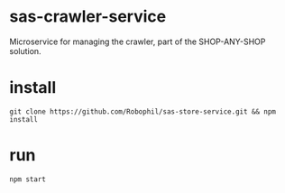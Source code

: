 # sas-crawler-service
Microservice for managing the crawler, part of the SHOP-ANY-SHOP solution.

# install
`git clone https://github.com/Robophil/sas-store-service.git && npm install`

# run
`npm start`
